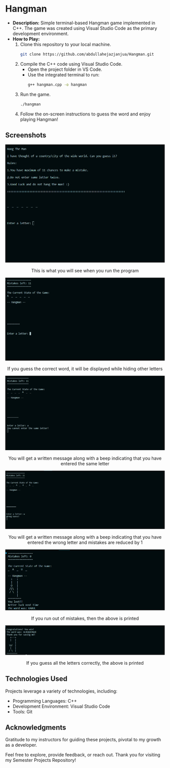 # Hangman

- **Description:** Simple terminal-based Hangman game implemented in C++. The game was created using Visual Studio Code as the primary development environment.
- **How to Play:**
  1. Clone this repository to your local machine.
     ```bash
     git clone https://github.com/abdullahejazjanjua/Hangman.git
     ```
  2. Compile the C++ code using Visual Studio Code.
     - Open the project folder in VS Code.
     - Use the integrated terminal to run:
       ```bash
       g++ hangman.cpp -o hangman
       ```
  3. Run the game.
     ```bash
     ./hangman
     ```
  4. Follow the on-screen instructions to guess the word and enjoy playing Hangman!

## Screenshots

<p align="center">
  <img src="Hangman_SS/Starting_screen.png" alt="Screenshot 1">
</p>
<p align="center">
  This is what you will see when you run the program
</p>

<p align="center">
  <img src="Hangman_SS/Correct_word.png" alt="Screenshot 2">
</p>
<p align="center">
  If you guess the correct word, it will be displayed while hiding other letters
</p>

<p align="center">
  <img src="Hangman_SS/same_letter.png" alt="Screenshot 3">
</p>
<p align="center">
  You will get a written message along with a beep indicating that you have entered the same letter
</p>

<p align="center">
  <img src="Hangman_SS/wrong_guess.png" alt="Screenshot 4">
</p>
<p align="center">
  You will get a written message along with a beep indicating that you have entered the wrong letter and mistakes are reduced by 1
</p>

<p align="center">
  <img src="Hangman_SS/lost.png" alt="Screenshot 5">
</p>
<p align="center">
  If you run out of mistakes, then the above is printed
</p>

<p align="center">
  <img src="Hangman_SS/win.png" alt="Screenshot 6">
</p>
<p align="center">
  If you guess all the letters correctly, the above is printed
</p>



## Technologies Used

Projects leverage a variety of technologies, including:
- Programming Languages: C++
- Development Environment: Visual Studio Code
- Tools: Git

## Acknowledgments

Gratitude to my instructors for guiding these projects, pivotal to my growth as a developer.

Feel free to explore, provide feedback, or reach out. Thank you for visiting my Semester Projects Repository!
